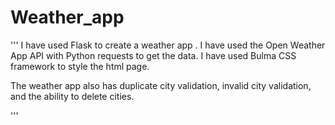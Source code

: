 # Weather_app
'''
I have used Flask to create a weather app . I have used the Open Weather App API with Python requests to get the data. I have used Bulma CSS framework to style the html page.

The weather app also has duplicate city validation, invalid city validation, and the ability to delete cities.

'''
